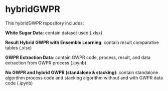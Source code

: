 # hybridGWPR

This hybridGWPR repository includes:  

**White Sugar Data**: contain dataset used (.xlsx)  

**Result Hybrid GWPR with Ensemble Learning**: contain result comparative tables (.xlsx)  

**GWPR Extraction Data**: contain GWPR code, process, result, and data extraction from GWPR process (.ipynb)  

**No GWPR and hybrid GWPR (standalone & stacking)**: contain standalone algorithm process code and stacking algorithm without and with GWPR data code (.ipynb)  
